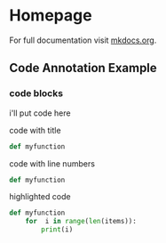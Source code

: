 # Homepage

For full documentation visit [mkdocs.org](https://www.mkdocs.org).

## Code Annotation Example

### code blocks

i'll put code here

code with title

```py title="random.py"
def myfunction
```

code with line numbers

```py linenums="1"
def myfunction
```

highlighted code

```py hl_lines="2 3"
def myfunction
    for  i in range(len(items)):
        print(i)
```